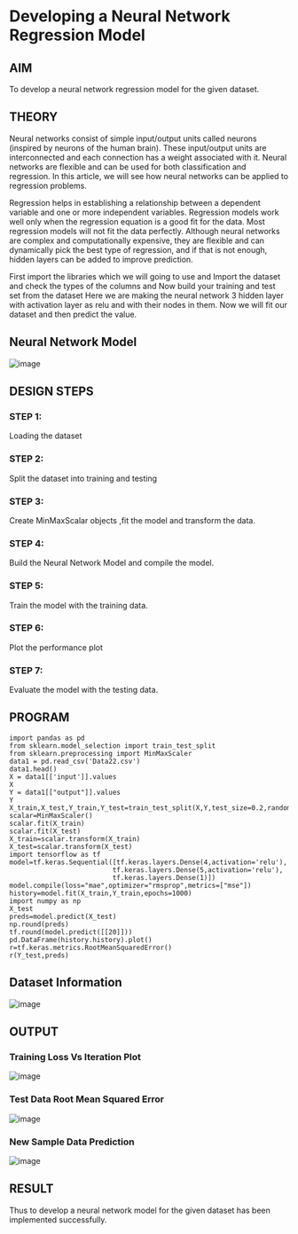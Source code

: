 # Developing a Neural Network Regression Model

## AIM

To develop a neural network regression model for the given dataset.

## THEORY
Neural networks consist of simple input/output units called neurons (inspired by neurons of the human brain). These input/output units are interconnected and each connection has a weight associated with it. Neural networks are flexible and can be used for both classification and regression. In this article, we will see how neural networks can be applied to regression problems.

Regression helps in establishing a relationship between a dependent variable and one or more independent variables. Regression models work well only when the regression equation is a good fit for the data. Most regression models will not fit the data perfectly. Although neural networks are complex and computationally expensive, they are flexible and can dynamically pick the best type of regression, and if that is not enough, hidden layers can be added to improve prediction.

First import the libraries which we will going to use and Import the dataset and check the types of the columns and Now build your training and test set from the dataset Here we are making the neural network 3 hidden layer with activation layer as relu and with their nodes in them. Now we will fit our dataset and then predict the value.

## Neural Network Model

![image](https://user-images.githubusercontent.com/75234942/187088677-90eab090-03e2-46f9-ad99-3240f9753719.png)




## DESIGN STEPS

### STEP 1:

Loading the dataset

### STEP 2:

Split the dataset into training and testing

### STEP 3:

Create MinMaxScalar objects ,fit the model and transform the data.

### STEP 4:

Build the Neural Network Model and compile the model.

### STEP 5:

Train the model with the training data.

### STEP 6:

Plot the performance plot

### STEP 7:

Evaluate the model with the testing data.

## PROGRAM
```python3
import pandas as pd
from sklearn.model_selection import train_test_split
from sklearn.preprocessing import MinMaxScaler
data1 = pd.read_csv('Data22.csv')
data1.head()
X = data1[['input']].values
X
Y = data1[["output"]].values
Y
X_train,X_test,Y_train,Y_test=train_test_split(X,Y,test_size=0.2,random_state=42)
scalar=MinMaxScaler()
scalar.fit(X_train)
scalar.fit(X_test)
X_train=scalar.transform(X_train)
X_test=scalar.transform(X_test)
import tensorflow as tf
model=tf.keras.Sequential([tf.keras.layers.Dense(4,activation='relu'),
                          tf.keras.layers.Dense(5,activation='relu'),
                          tf.keras.layers.Dense(1)])
model.compile(loss="mae",optimizer="rmsprop",metrics=["mse"])
history=model.fit(X_train,Y_train,epochs=1000)
import numpy as np
X_test
preds=model.predict(X_test)
np.round(preds)
tf.round(model.predict([[20]]))
pd.DataFrame(history.history).plot()
r=tf.keras.metrics.RootMeanSquaredError()
r(Y_test,preds)
```
## Dataset Information

![image](https://user-images.githubusercontent.com/75234942/187087432-f583dd0b-74f1-4ea3-98bb-ba54a7b3fc7b.png)




## OUTPUT

### Training Loss Vs Iteration Plot
![image](https://user-images.githubusercontent.com/75234942/187087268-5cd838d4-2f89-4fef-b590-35e1d879921f.png)


### Test Data Root Mean Squared Error
![image](https://user-images.githubusercontent.com/75234942/187087300-9a9eafea-bd75-4de3-b87a-6ccd9b6241c5.png)



### New Sample Data Prediction
![image](https://user-images.githubusercontent.com/75234942/187087345-45cb2305-c766-4ec6-8db6-3e74a6993643.png)


## RESULT
Thus to develop a neural network model for the given dataset has been implemented successfully.
